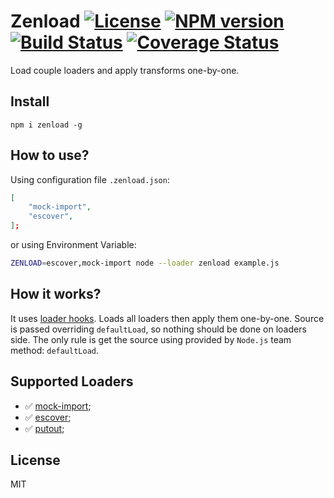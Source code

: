 # Zenload [![License][LicenseIMGURL]][LicenseURL] [![NPM version][NPMIMGURL]][NPMURL] [![Build Status][BuildStatusIMGURL]][BuildStatusURL] [![Coverage Status][CoverageIMGURL]][CoverageURL]

[NPMIMGURL]: https://img.shields.io/npm/v/zenload.svg?style=flat
[BuildStatusURL]: https://github.com/coderaiser/zenload/actions?query=workflow%3A%22Node+CI%22 "Build Status"
[BuildStatusIMGURL]: https://github.com/coderaiser/zenload/workflows/Node%20CI/badge.svg
[LicenseIMGURL]: https://img.shields.io/badge/license-MIT-317BF9.svg?style=flat
[NPMURL]: https://npmjs.org/package/zenload "npm"
[LicenseURL]: https://tldrlegal.com/license/mit-license "MIT License"
[CoverageURL]: https://coveralls.io/github/coderaiser/zenload?branch=master
[CoverageIMGURL]: https://coveralls.io/repos/coderaiser/zenload/badge.svg?branch=master&service=github

Load couple loaders and apply transforms one-by-one.

## Install

```
npm i zenload -g
```

## How to use?

Using configuration file `.zenload.json`:

```json
[
    "mock-import",
    "escover",
];
```

or using Environment Variable:

```sh
ZENLOAD=escover,mock-import node --loader zenload example.js
```

## How it works?

It uses [loader hooks](https://nodejs.org/docs/latest/api/esm.html#loaders).
Loads all loaders then apply them one-by-one. Source is passed overriding `defaultLoad`, so nothing should be done
on loaders side. The only rule is get the source using provided by `Node.js` team method: `defaultLoad`.

## Supported Loaders

- ✅ [mock-import](https://github.com/coderaiser/mock-import);
- ✅ [escover](https://github.com/coderaiser/escover);
- ✅ [putout](https://github.com/coderaiser/putout);

## License

MIT
